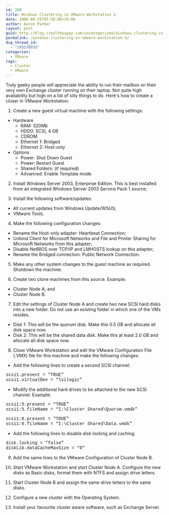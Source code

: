 ```yaml
---
id: 208
title: Windows Clustering in VMware Workstation 5
date: 2006-08-25T05:50:00+10:00
author: Aaron Parker
layout: post
guid: http://blog.stealthpuppy.com/uncategorized/windows-clustering-in-vmware-workstation-5
permalink: /windows-clustering-in-vmware-workstation-5/
dsq_thread_id:
  - "195378935"
categories:
  - VMware
tags:
  - Cluster
  - VMware
---
```

Truly geeky people will appreciate the ability to run their mailbox on their very own Exchange cluster running on their laptop. Not quite high availability but high on a list of silly things to do. Here's how to create a cluser in VMware Workstation:

1. Create a new guest virtual machine with the following settings:

  * Hardware 
      * RAM: 320Mb
      * HDD0: SCSI, 4 GB
      * CDROM
      * Ethernet 1: Bridged
      * Ethernet 2: Host-only
  * Options 
      * Power: Shut Down Guest
      * Power: Restart Guest
      * Shared Folders: (if required)
      * Advanced: Enable Template mode

2. Install Windows Server 2003, Enterprise Edition. This is best installed from an integrated Windows Server 2003 Service Pack 1 source;

3. Install the following software/updates:

  * All current updates from Windows Update/WSUS;
  * VMware Tools.

4. Make the following configuration changes:

  * Rename the Host-only adapter: Heartbeat Connection;
  * Unbind Client for Microsoft Networks and File and Printer Sharing for Microsoft Networks from this adapter;
  * Disable NetBIOS over TCP/IP and LMHOSTS lookup on this adapter;
  * Rename the Bridged connection: Public Network Connection.

5. Make any other system changes to the guest machine as required. Shutdown the machine.

6. Create two clone machines from this source. Example:

  * Cluster Node A; and
  * Cluster Node B.

7. Edit the settings of Cluster Node A and create two new SCSI hard disks into a new folder. Do not use an existing folder in which one of the VMs resides.

  * Disk 1: This will be the quorum disk. Make this 0.5 GB and allocate all disk space now.
  * Disk 2: This will be the shared data disk. Make this at least 2.0 GB and allocate all disk space now.

8. Close VMware Workstation and edit the VMware Configuration File (.VMX) file for this machine and make the following changes:

  * Add the following lines to create a second SCSI channel:

<font face="Courier New">scsi1.present = &#8220;TRUE&#8221;<br /> scsi1.virtualDev = &#8220;lsilogic&#8221;</font>

  * Modify the additional hard drives to be attached to the new SCSI channel. Example:

<font face="Courier New">scsi1:5.present = &#8220;TRUE&#8221;<br /> scsi1:5.fileName = &#8220;I:\Cluster Shared\Quorum.vmdk&#8221;</font>

<font face="Courier New">scsi1:6.present = &#8220;TRUE&#8221;<br /> scsi1:6.fileName = &#8220;I:\Cluster Shared\Data.vmdk&#8221;<br /> </font>

  * Add the following lines to disable disk locking and caching:

<font face="Courier New">disk.locking = &#8220;false&#8221;<br /> diskLib.dataCacheMaxSize = &#8220;0&#8221;<br /> </font>

9. Add the same lines to the VMware Configuration of Cluster Node B.

10. Start VMware Workstation and start Cluster Node A. Configure the new disks as Basic disks, format them with NTFS and assign drive letters.

11. Start Cluster Node B and assign the same drive letters to the same disks.

12. Configure a new cluster with the Operating System.

13. Install your favourite cluster aware software, such as Exchange Server.